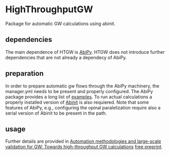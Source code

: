 # HighThroughputGW
Package for automatic GW calculations using abinit.

dependencies
------------
The main dependence of HTGW is [AbiPy](https://github.com/abinit/abipy/ "AbiPy git repository"). HTGW does not introduce further dependencies that are not already a dependecy of AbiPy.

preparation
-----------
In order to prepare automatic gw flows through the AbiPy machinery, the manager.yml needs to be present and properly configured. The AbiPy package provides a long list of [examples](https://github.com/abinit/abipy/tree/master/abipy/data/managers "AbiPy manager examples").
To run actual calculations a properly installed version of [Abinit](https://www.abinit.org) is also requiered. Note that some features of AbiPy, e.g., configuring the opinal paralelization require also a serial version of Abinit to be present in the path.

usage
-----


Further details are provided in [Automation methodologies and large-scale validation for GW: Towards high-throughput GW calculations](https://journals.aps.org/prb/abstract/10.1103/PhysRevB.96.155207) [free preprint](https://arxiv.org/abs/1709.07349).
